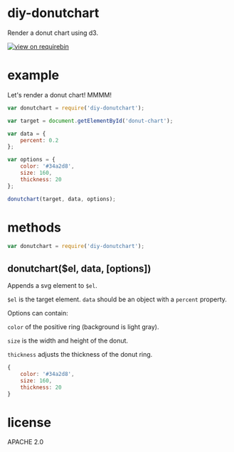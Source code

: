 # diy-donutchart

Render a donut chart using d3.

[![view on requirebin](http://requirebin.com/badge.png)](http://requirebin.com/?gist=448cdeb44fa804d4e08c)

# example

Let's render a donut chart! MMMM!

```js
var donutchart = require('diy-donutchart');

var target = document.getElementById('donut-chart');

var data = {
    percent: 0.2
};

var options = {
    color: '#34a2d8',
    size: 160,
    thickness: 20
};

donutchart(target, data, options);
```

# methods

```js
var donutchart = require('diy-donutchart');
```

## donutchart($el, data, [options])


Appends a svg element to `$el`.

`$el` is the target element. `data` should be an object with a `percent`
property.

Options can contain:

`color` of the positive ring (background is light gray).

`size` is the width and height of the donut.

`thickness` adjusts the thickness of the donut ring.

```js
{
    color: '#34a2d8',
    size: 160,
    thickness: 20
}
```

# license

APACHE 2.0
